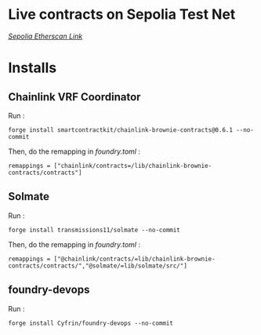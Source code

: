 # Live contracts on Sepolia Test Net

*[Sepolia Etherscan Link](https://sepolia.etherscan.io/address/0xaf93a887776156914593ad8548399569174e6866#code)*

# Installs

## Chainlink VRF Coordinator

Run :
 ```
 forge install smartcontractkit/chainlink-brownie-contracts@0.6.1 --no-commit
 ```

 Then, do the remapping in *foundry.toml* :
```
remappings = ["chainlink/contracts=/lib/chainlink-brownie-contracts/contracts"]
```

## Solmate

Run :
```
forge install transmissions11/solmate --no-commit
```

Then, do the remapping in *foundry.toml* :
```
remappings = ["@chainlink/contracts/=lib/chainlink-brownie-contracts/contracts/","@solmate/=lib/solmate/src/"]
```

## foundry-devops

Run :
```
forge install Cyfrin/foundry-devops --no-commit
```
